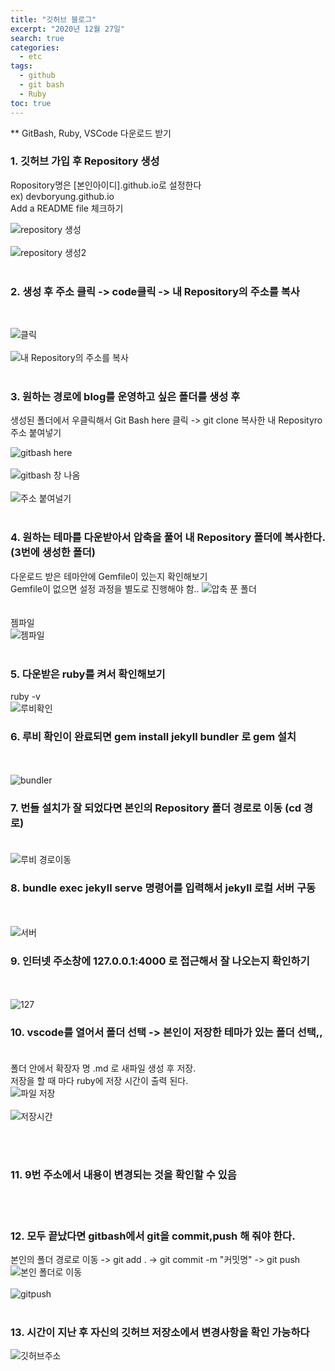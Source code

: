 ```yaml
---
title: "깃허브 블로그"
excerpt: "2020년 12월 27일"
search: true
categories: 
  - etc
tags: 
  - github
  - git bash
  - Ruby
toc: true
---
```


** GitBash, Ruby, VSCode 다운로드 받기

### 1. 깃허브 가입 후 Repository 생성
Ropository명은  [본인아이디].github.io로 설정한다<br>
ex) devboryung.github.io<br>
Add a README file 체크하기<br>

![repository 생성](https://user-images.githubusercontent.com/73421820/103169020-aae14780-487b-11eb-88a6-28e0f4e42a6f.png)<br>
<br>
![repository 생성2](https://user-images.githubusercontent.com/73421820/103169021-ac127480-487b-11eb-86bf-c2870f2d2837.png)
<br><br>

### 2. 생성 후 주소 클릭 ->  code클릭 ->  내 Repository의 주소를 복사
<br>

![클릭](https://user-images.githubusercontent.com/73421820/103169029-c8aeac80-487b-11eb-80b3-95700826a9f2.png)<br><br>
![내 Repository의 주소를 복사](https://user-images.githubusercontent.com/73421820/103169030-c9474300-487b-11eb-8538-6584da8be2c6.png)
<br><br>


### 3. 원하는 경로에 blog를 운영하고 싶은 폴더를 생성 후 
생성된 폴더에서 우클릭해서 Git Bash here  클릭 -> git clone 복사한 내 Reposityro 주소 붙여넣기
<br>

![gitbash here](https://user-images.githubusercontent.com/73421820/103169041-d9f7b900-487b-11eb-9163-63740d8c8233.png)<br><br>
![gitbash 창 나옴](https://user-images.githubusercontent.com/73421820/103169042-dc5a1300-487b-11eb-812e-42f4fa427129.png)<br><br>
![주소 붙여널기](https://user-images.githubusercontent.com/73421820/103169044-dcf2a980-487b-11eb-9e45-753b54ca0924.png)
<br><br>


### 4. 원하는 테마를 다운받아서 압축을 풀어  내 Repository 폴더에 복사한다.(3번에 생성한 폴더)<br>
 다운로드 받은 테마안에 Gemfile이 있는지 확인해보기<br>
 Gemfile이 없으면 설정 과정을 별도로 진행해야 함..
 ![압축 푼 폴더](https://user-images.githubusercontent.com/73421820/103169049-e845d500-487b-11eb-8ce6-c9b2799a1c86.png)
 <br><br><br>
 젬파일<br>
 ![젬파일](https://user-images.githubusercontent.com/73421820/103169052-ef6ce300-487b-11eb-8b10-7b4818be7a83.png)
 <br><br>


### 5. 다운받은 ruby를 켜서 확인해보기 
ruby -v
<br>
![루비확인](https://user-images.githubusercontent.com/73421820/103169056-fc89d200-487b-11eb-8b60-c71ae472ae85.png)
<br>

### 6. 루비 확인이 완료되면 gem install jekyll bundler 로 gem 설치
<br><br>
![bundler](https://user-images.githubusercontent.com/73421820/103169156-bc771f00-487c-11eb-8803-fc2cc891f64a.png)
<br>

### 7. 번들 설치가 잘 되었다면 본인의 Repository 폴더 경로로 이동 (cd 경로)<br><br>

![루비 경로이동](https://user-images.githubusercontent.com/73421820/103169066-14615600-487c-11eb-9de7-ffa7bd72be60.png)
<br>

### 8.  bundle exec jekyll serve 명령어를 입력해서 jekyll 로컬 서버 구동
<br><br>
![서버](https://user-images.githubusercontent.com/73421820/103169067-15928300-487c-11eb-831f-565d475996c6.png)
<br>

### 9. 인터넷 주소창에 127.0.0.1:4000 로 접근해서 잘 나오는지 확인하기
<br><br>
![127](https://user-images.githubusercontent.com/73421820/103169090-38249c00-487c-11eb-8f82-8dfa4f27d043.png)
<br>

### 10. vscode를 열어서 폴더 선택 -> 본인이 저장한 테마가 있는 폴더 선택,,  <br><br>
폴더 안에서  확장자 명 .md 로 새파일 생성 후 저장. <br> 저장을 할 때 마다 ruby에 저장 시간이 출력 된다. 
<br>
![파일 저장](https://user-images.githubusercontent.com/73421820/103169123-6904d100-487c-11eb-9849-53efa3046060.png)<br><br>
![저장시간](https://user-images.githubusercontent.com/73421820/103169124-6a35fe00-487c-11eb-8d7a-f47416284f45.png)

<br><br>

### 11. 9번 주소에서 내용이 변경되는 것을 확인할 수 있음
<br><br>

### 12. 모두 끝났다면 gitbash에서 git을 commit,push 해 줘야 한다.
본인의 폴더 경로로 이동 -> git add . -> git commit -m "커밋명" -> git push
<br>
![본인 폴더로 이동](https://user-images.githubusercontent.com/73421820/103169133-8174eb80-487c-11eb-8f9a-ee398a15450f.png)<br><br>
![gitpush](https://user-images.githubusercontent.com/73421820/103169134-820d8200-487c-11eb-86fb-dfcf6233c0ee.png)
<br><br>

### 13. 시간이 지난 후 자신의 깃허브 저장소에서 변경사항을 확인 가능하다
![깃허브주소](https://user-images.githubusercontent.com/73421820/103169142-9cdff680-487c-11eb-8895-f5c684dd33ed.png)
<br>
<br>








